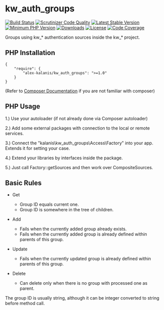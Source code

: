 # kw_auth_groups

[![Build Status](https://app.travis-ci.com/alex-kalanis/kw_auth_groups.svg?branch=master)](https://app.travis-ci.com/github/alex-kalanis/kw_auth_groups)
[![Scrutinizer Code Quality](https://scrutinizer-ci.com/g/alex-kalanis/kw_auth_groups/badges/quality-score.png?b=master)](https://scrutinizer-ci.com/g/alex-kalanis/kw_auth_groups/?branch=master)
[![Latest Stable Version](https://poser.pugx.org/alex-kalanis/kw_auth_groups/v/stable.svg?v=1)](https://packagist.org/packages/alex-kalanis/kw_auth_groups)
[![Minimum PHP Version](https://img.shields.io/badge/php-%3E%3D%207.3-8892BF.svg)](https://php.net/)
[![Downloads](https://img.shields.io/packagist/dt/alex-kalanis/kw_auth_groups.svg?v1)](https://packagist.org/packages/alex-kalanis/kw_auth_groups)
[![License](https://poser.pugx.org/alex-kalanis/kw_auth_groups/license.svg?v=1)](https://packagist.org/packages/alex-kalanis/kw_auth_groups)
[![Code Coverage](https://scrutinizer-ci.com/g/alex-kalanis/kw_auth_groups/badges/coverage.png?b=master&v=1)](https://scrutinizer-ci.com/g/alex-kalanis/kw_auth_groups/?branch=master)

Groups using kw_* authentication sources inside the kw_* project.

## PHP Installation

```
{
    "require": {
        "alex-kalanis/kw_auth_groups": ">=1.0"
    }
}
```

(Refer to [Composer Documentation](https://github.com/composer/composer/blob/master/doc/00-intro.md#introduction) if you are not
familiar with composer)


## PHP Usage

1.) Use your autoloader (if not already done via Composer autoloader)

2.) Add some external packages with connection to the local or remote services.

3.) Connect the "kalanis\kw_auth_groups\Access\Factory" into your app. Extends it for setting your case.

4.) Extend your libraries by interfaces inside the package.

5.) Just call Factory::getSources and then work over CompositeSources.

## Basic Rules

- Get
  - Group ID equals current one.
  - Group ID is somewhere in the tree of children.

- Add
  - Fails when the currently added group already exists.
  - Fails when the currently added group is already defined within parents of this group.

- Update
  - Fails when the currently updated group is already defined within parents of this group.

- Delete
  - Can delete only when there is no group with processed one as parent.

The group ID is usually string, although it can be integer converted to string before method call.
